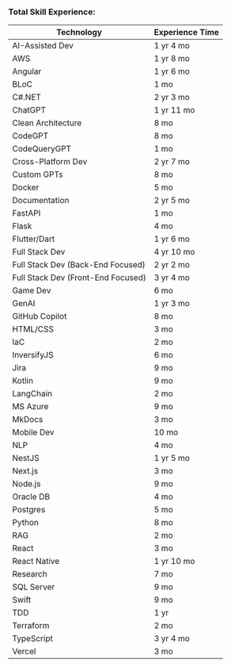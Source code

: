 ### Total Skill Experience:

| Technology                         | Experience Time |
| ---------------------------------- | --------------- |
| AI-Assisted Dev                    | 1 yr 4 mo       |
| AWS                                | 1 yr 8 mo       |
| Angular                            | 1 yr 6 mo       |
| BLoC                               | 1 mo            |
| C#.NET                             | 2 yr 3 mo       |
| ChatGPT                            | 1 yr 11 mo      |
| Clean Architecture                 | 8 mo            |
| CodeGPT                            | 8 mo            |
| CodeQueryGPT                       | 1 mo            |
| Cross-Platform Dev                 | 2 yr 7 mo       |
| Custom GPTs                        | 8 mo            |
| Docker                             | 5 mo            |
| Documentation                      | 2 yr 5 mo       |
| FastAPI                            | 1 mo            |
| Flask                              | 4 mo            |
| Flutter/Dart                       | 1 yr 6 mo       |
| Full Stack Dev                     | 4 yr 10 mo      |
| Full Stack Dev (Back-End Focused)  | 2 yr 2 mo       |
| Full Stack Dev (Front-End Focused) | 3 yr 4 mo       |
| Game Dev                           | 6 mo            |
| GenAI                              | 1 yr 3 mo       |
| GitHub Copilot                     | 8 mo            |
| HTML/CSS                           | 3 mo            |
| IaC                                | 2 mo            |
| InversifyJS                        | 6 mo            |
| Jira                               | 9 mo            |
| Kotlin                             | 9 mo            |
| LangChain                          | 2 mo            |
| MS Azure                           | 9 mo            |
| MkDocs                             | 3 mo            |
| Mobile Dev                         | 10 mo           |
| NLP                                | 4 mo            |
| NestJS                             | 1 yr 5 mo       |
| Next.js                            | 3 mo            |
| Node.js                            | 9 mo            |
| Oracle DB                          | 4 mo            |
| Postgres                           | 5 mo            |
| Python                             | 8 mo            |
| RAG                                | 2 mo            |
| React                              | 3 mo            |
| React Native                       | 1 yr 10 mo      |
| Research                           | 7 mo            |
| SQL Server                         | 9 mo            |
| Swift                              | 9 mo            |
| TDD                                | 1 yr            |
| Terraform                          | 2 mo            |
| TypeScript                         | 3 yr 4 mo       |
| Vercel                             | 3 mo            |
